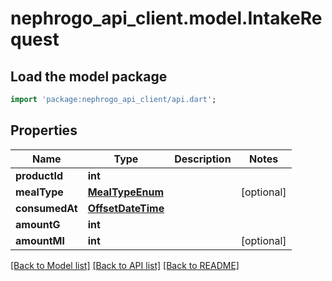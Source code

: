 # nephrogo_api_client.model.IntakeRequest

## Load the model package
```dart
import 'package:nephrogo_api_client/api.dart';
```

## Properties
Name | Type | Description | Notes
------------ | ------------- | ------------- | -------------
**productId** | **int** |  | 
**mealType** | [**MealTypeEnum**](MealTypeEnum.md) |  | [optional] 
**consumedAt** | [**OffsetDateTime**](OffsetDateTime.md) |  | 
**amountG** | **int** |  | 
**amountMl** | **int** |  | [optional] 

[[Back to Model list]](../README.md#documentation-for-models) [[Back to API list]](../README.md#documentation-for-api-endpoints) [[Back to README]](../README.md)


